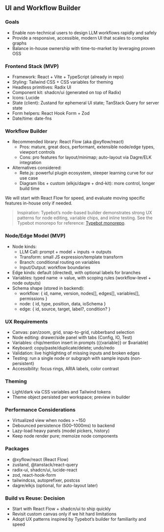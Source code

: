 ## UI and Workflow Builder

### Goals

- Enable non-technical users to design LLM workflows rapidly and safely
- Provide a responsive, accessible, modern UI that scales to complex graphs
- Balance in-house ownership with time-to-market by leveraging proven OSS

### Frontend Stack (MVP)

- Framework: React + Vite + TypeScript (already in repo)
- Styling: Tailwind CSS + CSS variables for theming
- Headless primitives: Radix UI
- Component kit: shadcn/ui (generated on top of Radix)
- Icons: Lucide
- State (client): Zustand for ephemeral UI state; TanStack Query for server state
- Form helpers: React Hook Form + Zod
- Date/time: date-fns

### Workflow Builder

- Recommended library: React Flow (aka @xyflow/react)
  - Pros: mature, great docs, performant, extensible node/edge types, viewport controls
  - Cons: pro features for layout/minimap; auto-layout via Dagre/ELK integration
- Alternatives considered:
  - Rete.js: powerful plugin ecosystem, steeper learning curve for our use case
  - Diagram libs + custom (elkjs/dagre + dnd-kit): more control, longer build time

We will start with React Flow for speed, and evaluate moving specific features in-house only if needed.

> Inspiration: Typebot’s node-based builder demonstrates strong UX patterns for node editing, variable chips, and inline testing. See the Typebot monorepo for reference: [Typebot monorepo](https://github.com/baptisteArno/typebot.io/tree/main).

### Node/Edge Model (MVP)

- Node kinds:
  - LLM Call: prompt + model + inputs → outputs
  - Transform: small JS expression/template transform
  - Branch: conditional routing on variables
  - Input/Output: workflow boundaries
- Edge kinds: default (directed), with optional labels for branches
- Variables: typed name → value, with scoping rules (workflow-level + node outputs)
- Schema shape (stored in backend):
  - workflow: { id, name, version, nodes[], edges[], variables[], permissions }
  - node: { id, type, position, data, ioSchema }
  - edge: { id, source, target, label?, condition? }

### UX Requirements

- Canvas: pan/zoom, grid, snap-to-grid, rubberband selection
- Node editing: drawer/side panel with tabs (Config, IO, Test)
- Variables: chip/mention insert in prompts ({{variable}} or $variable)
- Keyboard: copy/paste/duplicate/delete; undo/redo
- Validation: live highlighting of missing inputs and broken edges
- Testing: run a single node or subgraph with sample inputs (non-persistent)
- Accessibility: focus rings, ARIA labels, color contrast

### Theming

- Light/dark via CSS variables and Tailwind tokens
- Theme object persisted per workspace; preview in builder

### Performance Considerations

- Virtualized view when nodes > ~150
- Debounced persistence (500–1000ms) to backend
- Lazy-load heavy panels (model pickers, history)
- Keep node render pure; memoize node components

### Packages

- @xyflow/react (React Flow)
- zustand, @tanstack/react-query
- radix-ui, shadcn/ui, lucide-react
- zod, react-hook-form
- tailwindcss, autoprefixer, postcss
- dagre/elkjs (optional, for auto-layout later)

### Build vs Reuse: Decision

- Start with React Flow + shadcn/ui to ship quickly
- Revisit custom canvas only if we hit hard limitations
- Adopt UX patterns inspired by Typebot’s builder for familiarity and speed
